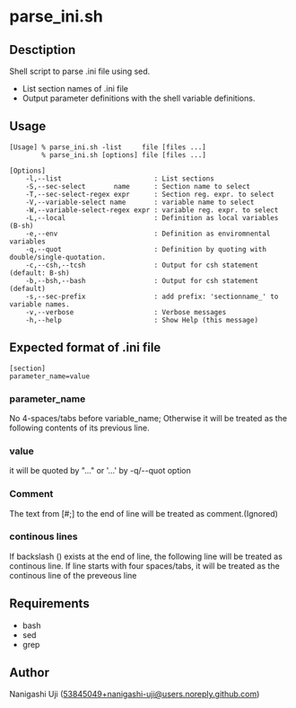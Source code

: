 # parse_ini.sh

## Desctiption

Shell script to parse .ini file using sed.
  - List section names of .ini file
  - Output parameter definitions with the shell variable definitions.
 
## Usage

```
[Usage] % parse_ini.sh -list     file [files ...]
        % parse_ini.sh [options] file [files ...]

[Options]
    -l,--list                       : List sections 
    -S,--sec-select       name      : Section name to select
    -T,--sec-select-regex expr      : Section reg. expr. to select
    -V,--variable-select name       : variable name to select
    -W,--variable-select-regex expr : variable reg. expr. to select
    -L,--local                      : Definition as local variables (B-sh)
    -e,--env                        : Definition as enviromnental variables
    -q,--quot                       : Definition by quoting with double/single-quotation.
    -c,--csh,--tcsh                 : Output for csh statement (default: B-sh)
    -b,--bsh,--bash                 : Output for csh statement (default)
    -s,--sec-prefix                 : add prefix: 'sectionname_' to variable names. 
    -v,--verbose                    : Verbose messages 
    -h,--help                       : Show Help (this message)

```
## Expected format of .ini file
```
[section] 
parameter_name=value
```

### parameter_name

No 4-spaces/tabs before variable_name; Otherwise it will be treated as the following contents of its previous line.

### value

it will be quoted by "..." or '...' by -q/--quot option

### Comment

The text from [#;] to the end of line will be treated as comment.(Ignored)

### continous lines

If backslash (\) exists at the end of line, the following line will be treated as continous line. If line starts with four spaces/tabs, it will be treated as the continous line of the preveous line

## Requirements
  - bash
  - sed
  - grep

## Author
  Nanigashi Uji (53845049+nanigashi-uji@users.noreply.github.com)
  
